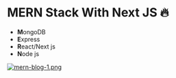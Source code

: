 # MERN Stack With Next JS 🔥

- **M**ongoDB
- **E**xpress
- **R**eact/Next js
- **N**ode js

[![mern-blog-1.png](https://i.postimg.cc/g0g5yH04/mern-blog-1.png)](https://postimg.cc/cK8X0Yw8)
